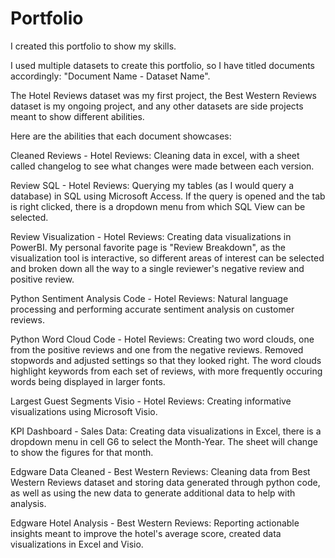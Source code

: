 # Portfolio
I created this portfolio to show my skills. 

I used multiple datasets to create this portfolio, so I have titled documents accordingly: "Document Name - Dataset Name".

The Hotel Reviews dataset was my first project, the Best Western Reviews dataset is my ongoing project, and any other datasets are side projects meant to show different abilities.

Here are the abilities that each document showcases:

Cleaned Reviews - Hotel Reviews: Cleaning data in excel, with a sheet called changelog to see what changes were made between each version.

Review SQL - Hotel Reviews: Querying my tables (as I would query a database) in SQL using Microsoft Access. If the query is opened and the tab is right clicked, there is a dropdown menu from which SQL View can be selected.

Review Visualization - Hotel Reviews: Creating data visualizations in PowerBI. My personal favorite page is "Review Breakdown", as the visualization tool is interactive, so different areas of interest can be selected and broken down all the way to a single reviewer's negative review and positive review. 

Python Sentiment Analysis Code - Hotel Reviews: Natural language processing and performing accurate sentiment analysis on customer reviews.

Python Word Cloud Code - Hotel Reviews: Creating two word clouds, one from the positive reviews and one from the negative reviews. Removed stopwords and adjusted settings so that they looked right. The word clouds highlight keywords from each set of reviews, with more frequently occuring words being displayed in larger fonts.

Largest Guest Segments Visio - Hotel Reviews: Creating informative visualizations using Microsoft Visio.

KPI Dashboard - Sales Data: Creating data visualizations in Excel, there is a dropdown menu in cell G6 to select the Month-Year. The sheet will change to show the figures for that month.

Edgware Data Cleaned - Best Western Reviews: Cleaning data from Best Western Reviews dataset and storing data generated through python code, as well as using the new data to generate additional data to help with analysis.

Edgware Hotel Analysis - Best Western Reviews: Reporting actionable insights meant to improve the hotel's average score, created data visualizations in Excel and Visio.
